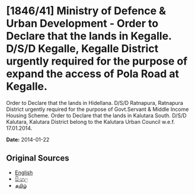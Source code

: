 # [1846/41] Ministry of Defence & Urban Development - Order to Declare that the lands in Kegalle. D/S/D Kegalle, Kegalle District urgently required for the purpose of expand the access of Pola Road at Kegalle. 
Order to Declare that the lands in Hidellana. D/S/D Ratnapura, Ratnapura District urgently required for the purpose of Govt.Servant & Middle Income Housing Scheme.
Order to Declare that the lands in Kalutara South. D/S/D Kalutara, Kalutara District belong to the Kalutara Urban Council w.e.f. 17.01.2014.

**Date:** 2014-01-22

## Original Sources

- [English](https://documents.gov.lk/view/extra-gazettes/2014/1/1846-41_E.pdf)
- [සිංහල](https://documents.gov.lk/view/extra-gazettes/2014/1/1846-41_S.pdf)
- [தமிழ்](https://documents.gov.lk/view/extra-gazettes/2014/1/1846-41_T.pdf)
